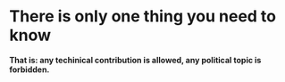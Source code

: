 # There is only one thing you need to know
**That is: any techinical contribution is allowed, any political topic is forbidden.**

